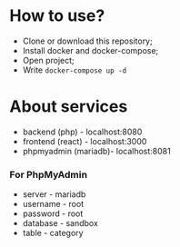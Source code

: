 

# How to use?
* Clone or download this repository;
* Install docker and docker-compose;
* Open project;
* Write `docker-compose up -d`

# About services
* backend (php) - localhost:8080
* frontend (react) - localhost:3000
* phpmyadmin (mariadb)- localhost:8081

### For PhpMyAdmin
* server - mariadb
* username - root
* password - root
* database - sandbox
* table - category
